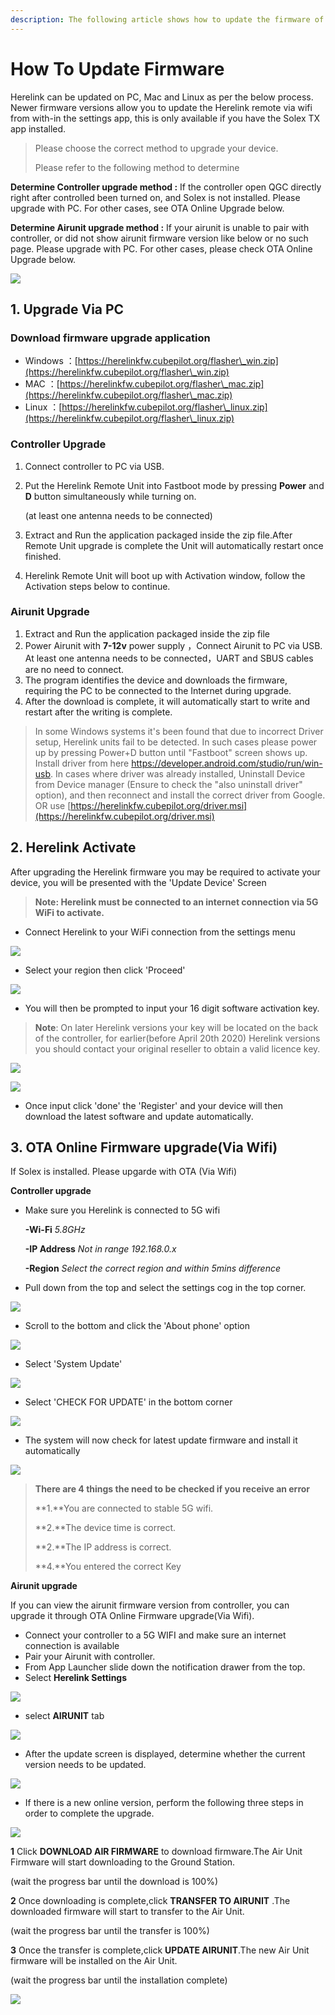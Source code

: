 ```yaml
---
description: The following article shows how to update the firmware of Herelink Units
---
```


# How To Update Firmware

Herelink can be updated on PC, Mac and Linux as per the below process. Newer firmware versions allow you to update the Herelink remote via wifi from with-in the settings app, this is only available if you have the Solex TX app installed.

> Please choose the correct method to upgrade your device.
>
> Please refer to the following method to determine

**Determine Controller upgrade method :** If the controller open QGC directly right after controlled been turned on, and Solex is not installed. Please upgrade with PC. For other cases, see OTA Online Upgrade below.

**Determine Airunit upgrade method :** If your airunit is unable to pair with controller, or did not show airunit firmware version like below or no such page. Please upgrade with PC. For other cases, please check OTA Online Upgrade below.

![](../../.gitbook/assets/009.png)

## 1. Upgrade Via PC

### **Download firmware upgrade application**

* Windows ：[https://herelinkfw.cubepilot.org/flasher\_win.zip](https://herelinkfw.cubepilot.org/flasher\_win.zip)
* MAC ：[https://herelinkfw.cubepilot.org/flasher\_mac.zip](https://herelinkfw.cubepilot.org/flasher\_mac.zip)
* Linux ：[https://herelinkfw.cubepilot.org/flasher\_linux.zip](https://herelinkfw.cubepilot.org/flasher\_linux.zip)

### **Controller Upgrade**

1. Connect controller to PC via USB.
2.  Put the Herelink Remote Unit into Fastboot mode by pressing **Power** and **D** button simultaneously while turning on.

    (at least one antenna needs to be connected)
3. Extract and Run the application packaged inside the zip file.After Remote Unit upgrade is complete the Unit will automatically restart once finished.
4. Herelink Remote Unit will boot up with Activation window, follow the Activation steps below to continue.

### **Airunit Upgrade**

1. Extract and Run the application packaged inside the zip file
2. Power Airunit with **7-12v** power supply ，Connect Airunit to PC via USB. At least one antenna needs to be connected，UART and SBUS cables are no need to connect.
3. The program identifies the device and downloads the firmware, requiring the PC to be connected to the Internet during upgrade.
4. After the download is complete, it will automatically start to write and restart after the writing is complete.

> In some Windows systems it's been found that due to incorrect Driver setup, Herelink units fail to be detected. In such cases please power up by pressing Power+D button until "Fastboot" screen shows up. Install driver from here https://developer.android.com/studio/run/win-usb. In cases where driver was already installed, Uninstall Device from Device manager (Ensure to check the "also uninstall driver" option), and then reconnect and install the correct driver from Google. OR use [https://herelinkfw.cubepilot.org/driver.msi](https://herelinkfw.cubepilot.org/driver.msi)

## 2. Herelink Activate

After upgrading the Herelink firmware you may be required to activate your device, you will be presented with the 'Update Device' Screen

> **Note: Herelink must be connected to an internet connection via 5G WiFi to activate.**

* Connect Herelink to your WiFi connection from the settings menu

![](../../.gitbook/assets/fw-up1-16547388683561.png)

* Select your region then click 'Proceed'

![](../../.gitbook/assets/fw-up2.png)

* You will then be prompted to input your 16 digit software activation key.

> **Note**: On later Herelink versions your key will be located on the back of the controller, for earlier(before April 20th 2020) Herelink versions you should contact your original reseller to obtain a valid licence key.

![](../../.gitbook/assets/fw-up3.png)

&#x20;

![](../../.gitbook/assets/fw-up4.png)

* Once input click 'done' the 'Register' and your device will then download the latest software and update automatically.

## **3. OTA Online Firmware upgrade(Via Wifi)**

If Solex is installed. Please upgarde with OTA (Via Wifi)

**Controller upgrade**

*   Make sure you Herelink is connected to 5G wifi

    **-Wi-Fi** _5.8GHz_

    **-IP Address** _Not in range 192.168.0.x_

    **-Region** _Select the correct region and within 5mins difference_
* Pull down from the top and select the settings cog in the top corner.

![](../../.gitbook/assets/010.jpg)

* Scroll to the bottom and click the 'About phone' option

![](../../.gitbook/assets/011.jpg)

* Select 'System Update'

![](../../.gitbook/assets/014.jpg)

* Select 'CHECK FOR UPDATE' in the bottom corner

![](../../.gitbook/assets/015.jpg)

* The system will now check for latest update firmware and install it automatically

![](../../.gitbook/assets/016.png)

> **There are 4 things the need to be checked if you receive an error**
>
> \*\*1.\*\*You are connected to stable 5G wifi.
>
> \*\*2.\*\*The device time is correct.
>
> \*\*2.\*\*The IP address is correct.
>
> \*\*4.\*\*You entered the correct Key

**Airunit upgrade**

If you can view the airunit firmware version from controller, you can upgrade it through OTA Online Firmware upgrade(Via Wifi).

* Connect your controller to a 5G WIFI and make sure an internet connection is available
* Pair your Airunit with controller.
* From App Launcher slide down the notification drawer from the top.
* Select **Herelink Settings**

![](../../.gitbook/assets/017.png)

* select **AIRUNIT** tab

![](../../.gitbook/assets/013.png)

* After the update screen is displayed, determine whether the current version needs to be updated.

![](<../../.gitbook/assets/009 (1).png>)

* If there is a new online version, perform the following three steps in order to complete the upgrade.

![](../../.gitbook/assets/018.png)

**1** Click **DOWNLOAD AIR FIRMWARE** to download firmware.The Air Unit Firmware will start downloading to the Ground Station.

(wait the progress bar until the download is 100%)

**2** Once downloading is complete,click **TRANSFER TO AIRUNIT** .The downloaded firmware will start to transfer to the Air Unit.

(wait the progress bar until the transfer is 100%)

**3** Once the transfer is complete,click **UPDATE AIRUNIT**.The new Air Unit firmware will be installed on the Air Unit.

(wait the progress bar until the installation complete)

![](../../.gitbook/assets/019.png)
